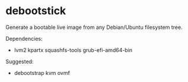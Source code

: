 debootstick
===========

Generate a bootable live image from any Debian/Ubuntu filesystem tree.

Dependencies:
- lvm2 kpartx squashfs-tools grub-efi-amd64-bin

Suggested:
- debootstrap kvm ovmf

